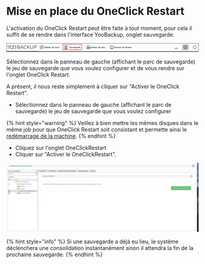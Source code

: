 # Mise en place du OneClick Restart

L'activation du OneClick Restart peut être faite à tout moment, pour cela il suffit de se rendre dans l'interface YooBackup, onglet sauvegarde.

![](../.gitbook/assets/menu-sauvegarde%20%285%29.gif)

Sélectionnez dans le panneau de gauche \(affichant le parc de sauvegarde\) le jeu de sauvegarde que vous voulez configurer et de vous rendre sur l'onglet OneClick Restart.

A présent, il nous reste simplement à cliquer sur "Activer le OneClick Restart".

* Sélectionnez dans le panneau de gauche \(affichant le parc de sauvegarde\) le jeu de sauvegarde que vous voulez configurer 

{% hint style="warning" %}
Veillez à bien mettre les mêmes disques dans le même job pour que OneClick Restart soit consistant et permette ainsi le [redémarrage de la machine](https://docs.yoobackup.fr/~/edit/drafts/-LZZqqmegTeaDH7RMDwR/oneclickrestart/redemarrage-dune-machine).
{% endhint %}

* Cliquez sur l'onglet OneClickRestart
* Cliquer sur "Activer le OneClickRestart".

![](../.gitbook/assets/capture-de-cran-2019-01-01-a-19.44.28%20%281%29.png)

{% hint style="info" %}
Si une sauvegarde a déjà eu lieu, le système déclenchera une consolidation instantanément sinon il attendra la fin de la prochaine sauvegarde.
{% endhint %}



